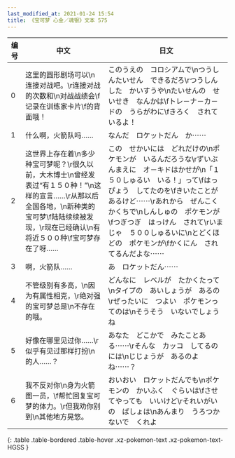 ```yaml
---
last_modified_at: 2021-01-24 15:54
title: 《宝可梦 心金／魂银》文本 575
---
```

| 编号 | 中文 | 日文 |
| ---- | ---- | ---- |
| 0 | 这里的圆形剧场可以\n连接对战吧。\r连接对战的次数和\n对战战绩会\f记录在训练家卡片\f的背面哦！ | このうえの　コロシアムで\nつうしんたいせん　できるだろ\rつうしんした　かいすうや\nたいせんの　せいせき　なんかは\fトレ－ナ－カ－ドの　うらがわに\fきろく　されているよ！ |
| 1 | 什么啊，火箭队吗…… | なんだ　ロケットだん　か⋯⋯ |
| 2 | 这世界上存在着\n多少种宝可梦呢？\r很久以前，大木博士\n曾经发表过“有１５０种！”\n这样的宣言……\r从那以后全国各地，\n新种类的宝可梦\f陆陆续续被发现，\r现在已经确认\n有将近５００种\f宝可梦存在了呀…… | この　せかいには　どれだけの\nポケモンが　いるんだろうな\rずいぶんまえに　オ－キドはかせが\n「１５０しゅるい　いる！」って\fはっぴょう　してたのを\fきいたことが　あるけど⋯⋯\rあれから　ぜんこく　かくちで\nしんしゅの　ポケモンが\fつぎつぎ　はっけん　されて\rいまじゃ　５００しゅるいに\nとどくほどの　ポケモンが\fかくにん　されてるんだよな⋯⋯ |
| 3 | 啊，火箭队…… | あ　ロケットだん⋯⋯ |
| 4 | 不管级别有多高，\n因为有属性相克，\r绝对强的宝可梦总是\n不存在的哦。 | どんなに　レベルが　たかくたって\nタイプの　あいしょうが　あるの\rぜったいに　つよい　ポケモンってのは\nそうそう　いないでしょうね |
| 5 | 好像在哪里见过你……\r似乎有见过那样打扮\n的人……？ | あなた　どこかで　みたことある⋯⋯\rそんな　カッコ　してるのには\nじじょうが　あるのよね⋯⋯？ |
| 6 | 我不反对你\n身为火箭图一员，\f帮忙回复宝可梦的体力。\r但我劝你别到\n其他地方晃悠。 | おいおい　ロケットだんでも\nポケモンの　かいふく　ぐらいは\fさせてやっても　いいけど\rそれいがいの　ばしょは\nあんまり　うろつかないで　くれよ |
{: .table .table-bordered .table-hover .xz-pokemon-text .xz-pokemon-text-HGSS }